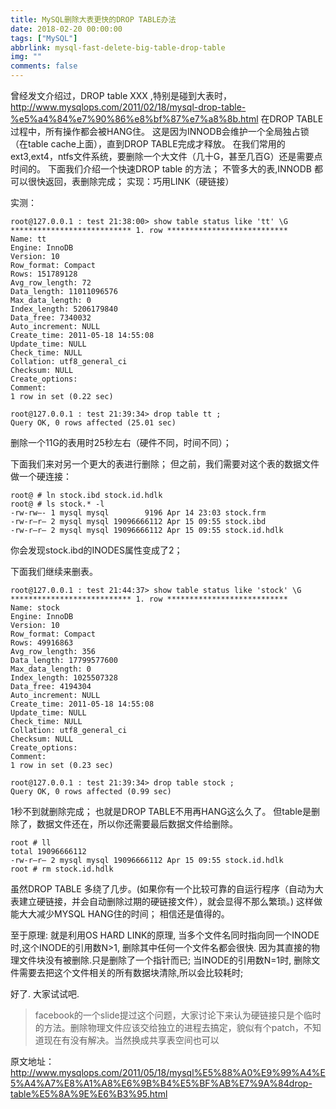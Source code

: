 ```yaml
---
title: MySQL删除大表更快的DROP TABLE办法
date: 2018-02-20 00:00:00
tags: ["MySQL"]
abbrlink: mysql-fast-delete-big-table-drop-table
img: ""
comments: false
---
```


曾经发文介绍过，DROP table XXX ,特别是碰到大表时，
http://www.mysqlops.com/2011/02/18/mysql-drop-table-%e5%a4%84%e7%90%86%e8%bf%87%e7%a8%8b.html
在DROP TABLE 过程中，所有操作都会被HANG住。
这是因为INNODB会维护一个全局独占锁（在table cache上面），直到DROP TABLE完成才释放。
在我们常用的ext3,ext4，ntfs文件系统，要删除一个大文件（几十G，甚至几百G）还是需要点时间的。
下面我们介绍一个快速DROP table 的方法； 不管多大的表,INNODB 都可以很快返回，表删除完成；
实现：巧用LINK（硬链接）



实测：
```
root@127.0.0.1 : test 21:38:00> show table status like 'tt' \G
*************************** 1. row ***************************
Name: tt
Engine: InnoDB
Version: 10
Row_format: Compact
Rows: 151789128
Avg_row_length: 72
Data_length: 11011096576
Max_data_length: 0
Index_length: 5206179840
Data_free: 7340032
Auto_increment: NULL
Create_time: 2011-05-18 14:55:08
Update_time: NULL
Check_time: NULL
Collation: utf8_general_ci
Checksum: NULL
Create_options:
Comment:
1 row in set (0.22 sec)

root@127.0.0.1 : test 21:39:34> drop table tt ;
Query OK, 0 rows affected (25.01 sec)
```

删除一个11G的表用时25秒左右（硬件不同，时间不同）；

下面我们来对另一个更大的表进行删除；
但之前，我们需要对这个表的数据文件做一个硬连接：
```
root@ # ln stock.ibd stock.id.hdlk
root@ # ls stock.* -l
-rw-rw—- 1 mysql mysql        9196 Apr 14 23:03 stock.frm
-rw-r–r– 2 mysql mysql 19096666112 Apr 15 09:55 stock.ibd
-rw-r–r– 2 mysql mysql 19096666112 Apr 15 09:55 stock.id.hdlk
```
你会发现stock.ibd的INODES属性变成了2；

下面我们继续来删表。
```
root@127.0.0.1 : test 21:44:37> show table status like 'stock' \G
*************************** 1. row ***************************
Name: stock
Engine: InnoDB
Version: 10
Row_format: Compact
Rows: 49916863
Avg_row_length: 356
Data_length: 17799577600
Max_data_length: 0
Index_length: 1025507328
Data_free: 4194304
Auto_increment: NULL
Create_time: 2011-05-18 14:55:08
Update_time: NULL
Check_time: NULL
Collation: utf8_general_ci
Checksum: NULL
Create_options:
Comment:
1 row in set (0.23 sec)

root@127.0.0.1 : test 21:39:34> drop table stock ;
Query OK, 0 rows affected (0.99 sec)
```
1秒不到就删除完成； 也就是DROP TABLE不用再HANG这么久了。
但table是删除了，数据文件还在，所以你还需要最后数据文件给删除。
```
root # ll
total 19096666112
-rw-r–r– 2 mysql mysql 19096666112 Apr 15 09:55 stock.id.hdlk
root # rm stock.id.hdlk
```

虽然DROP TABLE 多绕了几步。(如果你有一个比较可靠的自运行程序（自动为大表建立硬链接，并会自动删除过期的硬链接文件），就会显得不那么繁琐。)
这样做能大大减少MYSQL HANG住的时间； 相信还是值得的。

至于原理: 就是利用OS HARD LINK的原理,
当多个文件名同时指向同一个INODE时,这个INODE的引用数N>1, 删除其中任何一个文件名都会很快.
因为其直接的物理文件块没有被删除.只是删除了一个指针而已;
当INODE的引用数N=1时, 删除文件需要去把这个文件相关的所有数据块清除,所以会比较耗时;

好了. 大家试试吧.

> facebook的一个slide提过这个问题，大家讨论下来认为硬链接只是个临时的方法。删除物理文件应该交给独立的进程去搞定，貌似有个patch，不知道现在有没有解决。当然换成共享表空间也可以

原文地址：http://www.mysqlops.com/2011/05/18/mysql%E5%88%A0%E9%99%A4%E5%A4%A7%E8%A1%A8%E6%9B%B4%E5%BF%AB%E7%9A%84drop-table%E5%8A%9E%E6%B3%95.html
